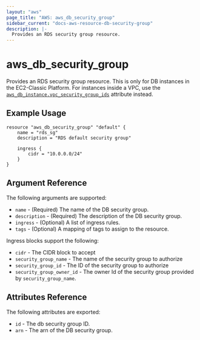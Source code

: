 ```yaml
---
layout: "aws"
page_title: "AWS: aws_db_security_group"
sidebar_current: "docs-aws-resource-db-security-group"
description: |-
  Provides an RDS security group resource.
---
```


# aws\_db\_security\_group

Provides an RDS security group resource. This is only for DB instances in the
EC2-Classic Platform. For instances inside a VPC, use the
[`aws_db_instance.vpc_security_group_ids`](/docs/providers/aws/r/db_instance.html#vpc_security_group_ids)
attribute instead.

## Example Usage

```
resource "aws_db_security_group" "default" {
    name = "rds_sg"
    description = "RDS default security group"

    ingress {
        cidr = "10.0.0.0/24"
    }
}
```

## Argument Reference

The following arguments are supported:

* `name` - (Required) The name of the DB security group.
* `description` - (Required) The description of the DB security group.
* `ingress` - (Optional) A list of ingress rules.
* `tags` - (Optional) A mapping of tags to assign to the resource.

Ingress blocks support the following:

* `cidr` - The CIDR block to accept
* `security_group_name` - The name of the security group to authorize
* `security_group_id` - The ID of the security group to authorize
* `security_group_owner_id` - The owner Id of the security group provided
  by `security_group_name`.

## Attributes Reference

The following attributes are exported:

* `id` - The db security group ID.
* `arn` - The arn of the DB security group.

